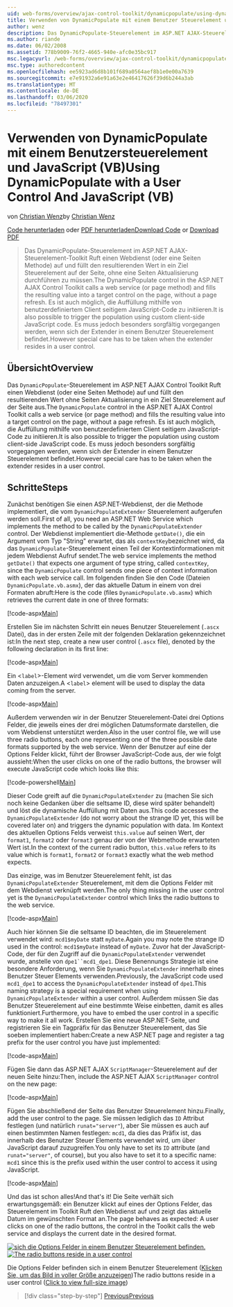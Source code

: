 ```yaml
---
uid: web-forms/overview/ajax-control-toolkit/dynamicpopulate/using-dynamicpopulate-with-a-user-control-and-javascript-vb
title: Verwenden von DynamicPopulate mit einem Benutzer Steuerelement und JavaScript (VB) | Microsoft-Dokumentation
author: wenz
description: Das DynamicPopulate-Steuerelement im ASP.NET AJAX-Steuerelement-Toolkit Ruft einen Webdienst (oder eine Seiten Methode) auf und füllt den resultierenden Wert in ein Ziel Steuerelement unter t...
ms.author: riande
ms.date: 06/02/2008
ms.assetid: 778b9009-76f2-4665-940e-afc0e35bc917
msc.legacyurl: /web-forms/overview/ajax-control-toolkit/dynamicpopulate/using-dynamicpopulate-with-a-user-control-and-javascript-vb
msc.type: authoredcontent
ms.openlocfilehash: ee5923ad6d8b101f689a0564aef8b1e0e00a7639
ms.sourcegitcommit: e7e91932a6e91a63e2e46417626f39d6b244a3ab
ms.translationtype: MT
ms.contentlocale: de-DE
ms.lasthandoff: 03/06/2020
ms.locfileid: "78497301"
---
```

# <a name="using-dynamicpopulate-with-a-user-control-and-javascript-vb"></a><span data-ttu-id="a836c-103">Verwenden von DynamicPopulate mit einem Benutzersteuerelement und JavaScript (VB)</span><span class="sxs-lookup"><span data-stu-id="a836c-103">Using DynamicPopulate with a User Control And JavaScript (VB)</span></span>

<span data-ttu-id="a836c-104">von [Christian Wenz](https://github.com/wenz)</span><span class="sxs-lookup"><span data-stu-id="a836c-104">by [Christian Wenz](https://github.com/wenz)</span></span>

<span data-ttu-id="a836c-105">[Code herunterladen](https://download.microsoft.com/download/d/8/f/d8f2f6f9-1b7c-46ad-9252-e1fc81bdea3e/dynamicpopulate2.vb.zip) oder [PDF herunterladen](https://download.microsoft.com/download/b/6/a/b6ae89ee-df69-4c87-9bfb-ad1eb2b23373/dynamicpopulate2VB.pdf)</span><span class="sxs-lookup"><span data-stu-id="a836c-105">[Download Code](https://download.microsoft.com/download/d/8/f/d8f2f6f9-1b7c-46ad-9252-e1fc81bdea3e/dynamicpopulate2.vb.zip) or [Download PDF](https://download.microsoft.com/download/b/6/a/b6ae89ee-df69-4c87-9bfb-ad1eb2b23373/dynamicpopulate2VB.pdf)</span></span>

> <span data-ttu-id="a836c-106">Das DynamicPopulate-Steuerelement im ASP.NET AJAX-Steuerelement-Toolkit Ruft einen Webdienst (oder eine Seiten Methode) auf und füllt den resultierenden Wert in ein Ziel Steuerelement auf der Seite, ohne eine Seiten Aktualisierung durchführen zu müssen.</span><span class="sxs-lookup"><span data-stu-id="a836c-106">The DynamicPopulate control in the ASP.NET AJAX Control Toolkit calls a web service (or page method) and fills the resulting value into a target control on the page, without a page refresh.</span></span> <span data-ttu-id="a836c-107">Es ist auch möglich, die Auffüllung mithilfe von benutzerdefiniertem Client seitigem JavaScript-Code zu initiieren.</span><span class="sxs-lookup"><span data-stu-id="a836c-107">It is also possible to trigger the population using custom client-side JavaScript code.</span></span> <span data-ttu-id="a836c-108">Es muss jedoch besonders sorgfältig vorgegangen werden, wenn sich der Extender in einem Benutzer Steuerelement befindet.</span><span class="sxs-lookup"><span data-stu-id="a836c-108">However special care has to be taken when the extender resides in a user control.</span></span>

## <a name="overview"></a><span data-ttu-id="a836c-109">Übersicht</span><span class="sxs-lookup"><span data-stu-id="a836c-109">Overview</span></span>

<span data-ttu-id="a836c-110">Das `DynamicPopulate`-Steuerelement im ASP.NET AJAX Control Toolkit Ruft einen Webdienst (oder eine Seiten Methode) auf und füllt den resultierenden Wert ohne Seiten Aktualisierung in ein Ziel Steuerelement auf der Seite aus.</span><span class="sxs-lookup"><span data-stu-id="a836c-110">The `DynamicPopulate` control in the ASP.NET AJAX Control Toolkit calls a web service (or page method) and fills the resulting value into a target control on the page, without a page refresh.</span></span> <span data-ttu-id="a836c-111">Es ist auch möglich, die Auffüllung mithilfe von benutzerdefiniertem Client seitigem JavaScript-Code zu initiieren.</span><span class="sxs-lookup"><span data-stu-id="a836c-111">It is also possible to trigger the population using custom client-side JavaScript code.</span></span> <span data-ttu-id="a836c-112">Es muss jedoch besonders sorgfältig vorgegangen werden, wenn sich der Extender in einem Benutzer Steuerelement befindet.</span><span class="sxs-lookup"><span data-stu-id="a836c-112">However special care has to be taken when the extender resides in a user control.</span></span>

## <a name="steps"></a><span data-ttu-id="a836c-113">Schritte</span><span class="sxs-lookup"><span data-stu-id="a836c-113">Steps</span></span>

<span data-ttu-id="a836c-114">Zunächst benötigen Sie einen ASP.NET-Webdienst, der die Methode implementiert, die vom `DynamicPopulateExtender` Steuerelement aufgerufen werden soll.</span><span class="sxs-lookup"><span data-stu-id="a836c-114">First of all, you need an ASP.NET Web Service which implements the method to be called by the `DynamicPopulateExtender` control.</span></span> <span data-ttu-id="a836c-115">Der Webdienst implementiert die-Methode `getDate()`, die ein Argument vom Typ "String" erwartet, das als `contextKey`bezeichnet wird, da das `DynamicPopulate`-Steuerelement einen Teil der Kontextinformationen mit jedem Webdienst Aufruf sendet.</span><span class="sxs-lookup"><span data-stu-id="a836c-115">The web service implements the method `getDate()` that expects one argument of type string, called `contextKey`, since the `DynamicPopulate` control sends one piece of context information with each web service call.</span></span> <span data-ttu-id="a836c-116">Im folgenden finden Sie den Code (Dateien `DynamicPopulate.vb.asmx`), der das aktuelle Datum in einem von drei Formaten abruft:</span><span class="sxs-lookup"><span data-stu-id="a836c-116">Here is the code (files `DynamicPopulate.vb.asmx`) which retrieves the current date in one of three formats:</span></span>

[!code-aspx[Main](using-dynamicpopulate-with-a-user-control-and-javascript-vb/samples/sample1.aspx)]

<span data-ttu-id="a836c-117">Erstellen Sie im nächsten Schritt ein neues Benutzer Steuerelement (`.ascx` Datei), das in der ersten Zeile mit der folgenden Deklaration gekennzeichnet ist:</span><span class="sxs-lookup"><span data-stu-id="a836c-117">In the next step, create a new user control (`.ascx` file), denoted by the following declaration in its first line:</span></span>

[!code-aspx[Main](using-dynamicpopulate-with-a-user-control-and-javascript-vb/samples/sample2.aspx)]

<span data-ttu-id="a836c-118">Ein &lt;`label`&gt;-Element wird verwendet, um die vom Server kommenden Daten anzuzeigen.</span><span class="sxs-lookup"><span data-stu-id="a836c-118">A &lt;`label`&gt; element will be used to display the data coming from the server.</span></span>

[!code-aspx[Main](using-dynamicpopulate-with-a-user-control-and-javascript-vb/samples/sample3.aspx)]

<span data-ttu-id="a836c-119">Außerdem verwenden wir in der Benutzer Steuerelement-Datei drei Options Felder, die jeweils eines der drei möglichen Datumsformate darstellen, die vom Webdienst unterstützt werden.</span><span class="sxs-lookup"><span data-stu-id="a836c-119">Also in the user control file, we will use three radio buttons, each one representing one of the three possible date formats supported by the web service.</span></span> <span data-ttu-id="a836c-120">Wenn der Benutzer auf eine der Options Felder klickt, führt der Browser JavaScript-Code aus, der wie folgt aussieht:</span><span class="sxs-lookup"><span data-stu-id="a836c-120">When the user clicks on one of the radio buttons, the browser will execute JavaScript code which looks like this:</span></span>

[!code-powershell[Main](using-dynamicpopulate-with-a-user-control-and-javascript-vb/samples/sample4.ps1)]

<span data-ttu-id="a836c-121">Dieser Code greift auf die `DynamicPopulateExtender` zu (machen Sie sich noch keine Gedanken über die seltsame ID, diese wird später behandelt) und löst die dynamische Auffüllung mit Daten aus.</span><span class="sxs-lookup"><span data-stu-id="a836c-121">This code accesses the `DynamicPopulateExtender` (do not worry about the strange ID yet, this will be covered later on) and triggers the dynamic population with data.</span></span> <span data-ttu-id="a836c-122">Im Kontext des aktuellen Options Felds verweist `this.value` auf seinen Wert, der `format1`, `format2` oder `format3` genau der von der Webmethode erwarteten Wert ist.</span><span class="sxs-lookup"><span data-stu-id="a836c-122">In the context of the current radio button, `this.value` refers to its value which is `format1`, `format2` or `format3` exactly what the web method expects.</span></span>

<span data-ttu-id="a836c-123">Das einzige, was im Benutzer Steuerelement fehlt, ist das `DynamicPopulateExtender` Steuerelement, mit dem die Options Felder mit dem Webdienst verknüpft werden.</span><span class="sxs-lookup"><span data-stu-id="a836c-123">The only thing missing in the user control yet is the `DynamicPopulateExtender` control which links the radio buttons to the web service.</span></span>

[!code-aspx[Main](using-dynamicpopulate-with-a-user-control-and-javascript-vb/samples/sample5.aspx)]

<span data-ttu-id="a836c-124">Auch hier können Sie die seltsame ID beachten, die im Steuerelement verwendet wird: `mcd1$myDate` statt `myDate`.</span><span class="sxs-lookup"><span data-stu-id="a836c-124">Again you may note the strange ID used in the control: `mcd1$myDate` instead of `myDate`.</span></span> <span data-ttu-id="a836c-125">Zuvor hat der JavaScript-Code, der für den Zugriff auf die `DynamicPopulateExtender` verwendet wurde, anstelle von `dpe1``mcd1_dpe1`. Diese Benennungs Strategie ist eine besondere Anforderung, wenn Sie `DynamicPopulateExtender` innerhalb eines Benutzer Steuer Elements verwenden.</span><span class="sxs-lookup"><span data-stu-id="a836c-125">Previously, the JavaScript code used `mcd1_dpe1` to access the `DynamicPopulateExtender` instead of `dpe1`.This naming strategy is a special requirement when using `DynamicPopulateExtender` within a user control.</span></span> <span data-ttu-id="a836c-126">Außerdem müssen Sie das Benutzer Steuerelement auf eine bestimmte Weise einbetten, damit es alles funktioniert.</span><span class="sxs-lookup"><span data-stu-id="a836c-126">Furthermore, you have to embed the user control in a specific way to make it all work.</span></span> <span data-ttu-id="a836c-127">Erstellen Sie eine neue ASP.NET-Seite, und registrieren Sie ein Tagpräfix für das Benutzer Steuerelement, das Sie soeben implementiert haben:</span><span class="sxs-lookup"><span data-stu-id="a836c-127">Create a new ASP.NET page and register a tag prefix for the user control you have just implemented:</span></span>

[!code-aspx[Main](using-dynamicpopulate-with-a-user-control-and-javascript-vb/samples/sample6.aspx)]

<span data-ttu-id="a836c-128">Fügen Sie dann das ASP.NET AJAX `ScriptManager`-Steuerelement auf der neuen Seite hinzu:</span><span class="sxs-lookup"><span data-stu-id="a836c-128">Then, include the ASP.NET AJAX `ScriptManager` control on the new page:</span></span>

[!code-aspx[Main](using-dynamicpopulate-with-a-user-control-and-javascript-vb/samples/sample7.aspx)]

<span data-ttu-id="a836c-129">Fügen Sie abschließend der Seite das Benutzer Steuerelement hinzu.</span><span class="sxs-lookup"><span data-stu-id="a836c-129">Finally, add the user control to the page.</span></span> <span data-ttu-id="a836c-130">Sie müssen lediglich das `ID` Attribut festlegen (und natürlich `runat="server"`), aber Sie müssen es auch auf einen bestimmten Namen festlegen: `mcd1`, da dies das Präfix ist, das innerhalb des Benutzer Steuer Elements verwendet wird, um über JavaScript darauf zuzugreifen.</span><span class="sxs-lookup"><span data-stu-id="a836c-130">You only have to set its `ID` attribute (and `runat="server"`, of course), but you also have to set it to a specific name: `mcd1` since this is the prefix used within the user control to access it using JavaScript.</span></span>

[!code-aspx[Main](using-dynamicpopulate-with-a-user-control-and-javascript-vb/samples/sample8.aspx)]

<span data-ttu-id="a836c-131">Und das ist schon alles!</span><span class="sxs-lookup"><span data-stu-id="a836c-131">And that's it!</span></span> <span data-ttu-id="a836c-132">Die Seite verhält sich erwartungsgemäß: ein Benutzer klickt auf eines der Options Felder, das Steuerelement im Toolkit Ruft den Webdienst auf und zeigt das aktuelle Datum im gewünschten Format an.</span><span class="sxs-lookup"><span data-stu-id="a836c-132">The page behaves as expected: A user clicks on one of the radio buttons, the control in the Toolkit calls the web service and displays the current date in the desired format.</span></span>

<span data-ttu-id="a836c-133">[![sich die Options Felder in einem Benutzer Steuerelement befinden.](using-dynamicpopulate-with-a-user-control-and-javascript-vb/_static/image2.png)](using-dynamicpopulate-with-a-user-control-and-javascript-vb/_static/image1.png)</span><span class="sxs-lookup"><span data-stu-id="a836c-133">[![The radio buttons reside in a user control](using-dynamicpopulate-with-a-user-control-and-javascript-vb/_static/image2.png)](using-dynamicpopulate-with-a-user-control-and-javascript-vb/_static/image1.png)</span></span>

<span data-ttu-id="a836c-134">Die Options Felder befinden sich in einem Benutzer Steuerelement ([Klicken Sie, um das Bild in voller Größe anzuzeigen](using-dynamicpopulate-with-a-user-control-and-javascript-vb/_static/image3.png))</span><span class="sxs-lookup"><span data-stu-id="a836c-134">The radio buttons reside in a user control ([Click to view full-size image](using-dynamicpopulate-with-a-user-control-and-javascript-vb/_static/image3.png))</span></span>

> [!div class="step-by-step"]
> [<span data-ttu-id="a836c-135">Previous</span><span class="sxs-lookup"><span data-stu-id="a836c-135">Previous</span></span>](dynamically-populating-a-control-using-javascript-code-vb.md)
